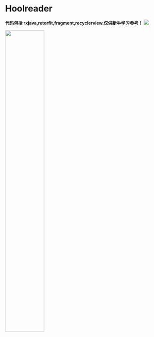 # Hoolreader
**代码包括 rxjava,retorfit,fragment,recyclerview.仅供新手学习参考！**
![](http://jiantuku-img-chenan.oss-cn-beijing.aliyuncs.com/18-10-15/77917994.jpg)

<img src="http://jiantuku-img-chenan.oss-cn-beijing.aliyuncs.com/18-10-15/77917994.jpg" width="50%" height="50%" />
